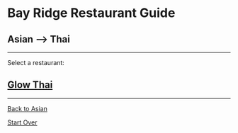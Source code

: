 # Bay Ridge Restaurant Guide
## Asian --> Thai
---
Select a restaurant:
## [Glow Thai](http://glowthai.com/)
---

[Back to Asian](asian.md)

[Start Over](../home.md)